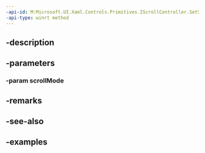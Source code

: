 ```yaml
---
-api-id: M:Microsoft.UI.Xaml.Controls.Primitives.IScrollController.SetScrollMode(Microsoft.UI.Xaml.Controls.ScrollMode)
-api-type: winrt method
---
```


## -description

## -parameters

### -param scrollMode

## -remarks

## -see-also

## -examples

